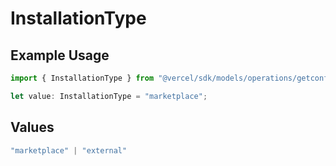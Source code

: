 # InstallationType

## Example Usage

```typescript
import { InstallationType } from "@vercel/sdk/models/operations/getconfigurations.js";

let value: InstallationType = "marketplace";
```

## Values

```typescript
"marketplace" | "external"
```